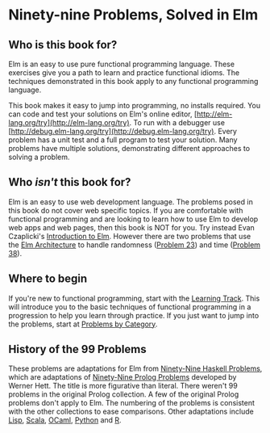 # Ninety-nine Problems, Solved in Elm

## Who is this book for?

Elm is an easy to use pure functional programming language. These exercises give you a path to learn and practice functional idioms. The techniques demonstrated in this book apply to any functional programming language. 

This book makes it easy to jump into programming, no installs required. You can code and test your solutions on Elm's online editor, [http://elm-lang.org/try](http://elm-lang.org/try). To run with a debugger use [http://debug.elm-lang.org/try](http://debug.elm-lang.org/try). Every problem has a unit test and a full program to test your solution. Many problems have multiple solutions, demonstrating different approaches to solving a problem. 

## Who *isn't* this book for?
Elm is an easy to use web development language. The problems posed in this book do not cover web specific topics. If you are comfortable with functional programming and are looking to learn how to use Elm to develop web apps and web pages, then this book is NOT for you. Try instead Evan Czaplicki's [Introduction to Elm](https://guide.elm-lang.org/). However there are two problems that use the [Elm Architecture](https://guide.elm-lang.org/architecture/) to handle randomness ([Problem 23](p/p23.md)) and time ([Problem 38](p/p38.md)).  

## Where to begin
If you're new to functional programming, start with the [Learning Track](learning_track.md). This will introduce you to the basic techniques of functional programming in a progression to help you learn through practice. If you just want to jump into the problems, start at [Problems by Category](the_problems.md). 

## History of the 99 Problems 

These problems are adaptations for Elm from [Ninety-Nine Haskell Problems](https://wiki.haskell.org/H-99:_Ninety-Nine_Haskell_Problems), which are adaptations of [Ninety-Nine Prolog Problems](https://sites.google.com/site/prologsite/prolog-problems) developed by Werner Hett. The title is more figurative than literal. There weren't 99 problems in the original Prolog collection. A few of the original Prolog problems don't apply to Elm. The numbering of the problems is consistent with the other collections to ease comparisons. Other adaptations include [Lisp](http://www.informatimago.com/develop/lisp/l99/), [Scala](http://aperiodic.net/phil/scala/s-99/), [OCaml](https://ocaml.org/learn/tutorials/99problems.html), [Python](https://wiki.python.org/moin/ProblemSets/99%20Prolog%20Problems%20Solutions) and [R](https://github.com/saysmymind/99-Problems-R). 


